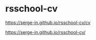 # rsschool-cv  
https://serge-in.github.io/rsschool-cv/cv   

https://serge-in.github.io/rsschool-cv/